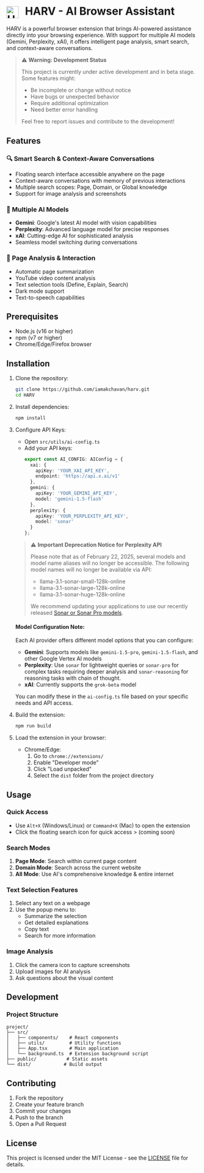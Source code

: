 # <img src="https://hebbkx1anhila5yf.public.blob.vercel-storage.com/extension_icon%20(4)-6Wye0wySEvOe9CE7mSoAVG5mEWUqc7.png" alt="HARV Logo" width="32" height="32" style="vertical-align: middle; margin-right: 10px;"> HARV - AI Browser Assistant

HARV is a powerful browser extension that brings AI-powered assistance directly into your browsing experience. With support for multiple AI models (Gemini, Perplexity, xAI), it offers intelligent page analysis, smart search, and context-aware conversations.


> ⚠️ **Warning: Development Status**
> 
> This project is currently under active development and in beta stage. Some features might:
> - Be incomplete or change without notice
> - Have bugs or unexpected behavior
> - Require additional optimization
> - Need better error handling
>
> Feel free to report issues and contribute to the development!



## Features

### 🔍 Smart Search & Context-Aware Conversations
- Floating search interface accessible anywhere on the page
- Context-aware conversations with memory of previous interactions
- Multiple search scopes: Page, Domain, or Global knowledge
- Support for image analysis and screenshots

### 🤖 Multiple AI Models
- **Gemini**: Google's latest AI model with vision capabilities
- **Perplexity**: Advanced language model for precise responses
- **xAI**: Cutting-edge AI for sophisticated analysis
- Seamless model switching during conversations

### 📑 Page Analysis & Interaction
- Automatic page summarization
- YouTube video content analysis
- Text selection tools (Define, Explain, Search)
- Dark mode support
- Text-to-speech capabilities

## Prerequisites

- Node.js (v16 or higher)
- npm (v7 or higher)
- Chrome/Edge/Firefox browser

## Installation

1. Clone the repository:
   ```bash
   git clone https://github.com/iamakchavan/harv.git
   cd HARV
   ```

2. Install dependencies:
   ```bash
   npm install
   ```

3. Configure API Keys:
   - Open `src/utils/ai-config.ts`
   - Add your API keys:
     ```typescript
     export const AI_CONFIG: AIConfig = {
       xai: {
         apiKey: 'YOUR_XAI_API_KEY',
         endpoint: 'https://api.x.ai/v1'
       },
       gemini: {
         apiKey: 'YOUR_GEMINI_API_KEY',
         model: 'gemini-1.5-flash'
       },
       perplexity: {
         apiKey: 'YOUR_PERPLEXITY_API_KEY',
         model: 'sonar'
       }
     };
     ```

   > ⚠️ **Important Deprecation Notice for Perplexity API**
   >
   > Please note that as of February 22, 2025, several models and model name aliases will no longer be accessible. The following model names will no longer be available via API:
   > - llama-3.1-sonar-small-128k-online
   > - llama-3.1-sonar-large-128k-online
   > - llama-3.1-sonar-huge-128k-online
   >
   > We recommend updating your applications to use our recently released [Sonar or Sonar Pro models](https://sonar.perplexity.ai/).

   #### **Model Configuration Note:**
   Each AI provider offers different model options that you can configure:
   - **Gemini**: Supports models like `gemini-1.5-pro`, `gemini-1.5-flash`, and other Google Vertex AI models
   - **Perplexity**: Use `sonar` for lightweight queries or `sonar-pro` for complex tasks requiring deeper analysis and `sonar-reasoning` for reasoning tasks with chain of thought.
   - **xAI**: Currently supports the `grok-beta` model

   You can modify these in the `ai-config.ts` file based on your specific needs and API access.

4. Build the extension:
   ```bash
   npm run build
   ```

5. Load the extension in your browser:
   - Chrome/Edge:
     1. Go to `chrome://extensions/`
     2. Enable "Developer mode"
     3. Click "Load unpacked"
     4. Select the `dist` folder from the project directory

## Usage

### Quick Access
- Use `Alt+X` (Windows/Linux) or `Command+X` (Mac) to open the extension
- Click the floating search icon for quick access > (coming soon)

### Search Modes
1. **Page Mode**: Search within current page content
2. **Domain Mode**: Search across the current website
3. **All Mode**: Use AI's comprehensive knowledge & entire internet

### Text Selection Features
1. Select any text on a webpage
2. Use the popup menu to:
   - Summarize the selection
   - Get detailed explanations
   - Copy text
   - Search for more information

### Image Analysis
1. Click the camera icon to capture screenshots
2. Upload images for AI analysis
3. Ask questions about the visual content

## Development

### Project Structure
```
project/
├── src/
│   ├── components/    # React components
│   ├── utils/         # Utility functions
│   ├── App.tsx        # Main application
│   └── background.ts  # Extension background script
├── public/           # Static assets
└── dist/            # Build output
```



## Contributing

1. Fork the repository
2. Create your feature branch
3. Commit your changes 
4. Push to the branch 
5. Open a Pull Request

## License

This project is licensed under the MIT License - see the [LICENSE](LICENSE) file for details.